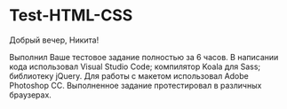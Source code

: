 # Test-HTML-CSS

Добрый вечер, Никита!

Выполнил Ваше тестовое задание полностью за 6 часов.
В написании кода использовал Visual Studio Code; компилятор Koala для Sass; библиотеку jQuery.
Для работы с макетом использовал Adobe Photoshop CC.
Выполненное задание протестировал в различных браузерах.
